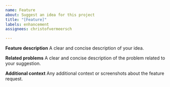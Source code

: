 ```yaml
---
name: Feature
about: Suggest an idea for this project
title: "[Feature]"
labels: enhancement
assignees: christofvermeersch

---
```


**Feature description**
A clear and concise description of your idea. 

**Related problems**
A clear and concise description of the problem related to your suggestion.

**Additional context**
Any additional context or screenshots about the feature request.
